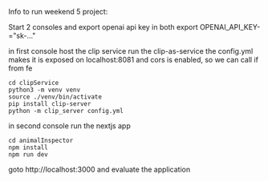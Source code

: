 Info to run weekend 5 project:

Start 2 consoles and export openai api key in both
export OPENAI_API_KEY-="sk-..."

in first console host the clip service
run the clip-as-service
the config.yml makes it is exposed on localhost:8081 and cors is enabled, so we can call if from fe
```
cd clipService
python3 -m venv venv
source ./venv/bin/activate
pip install clip-server
python -m clip_server config.yml
```

in second console run the nextjs app
```
cd animalInspector
npm install
npm run dev
```
goto http://localhost:3000 and evaluate the application
